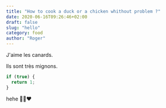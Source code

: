 ```yaml
---
title: "How to cook a duck or a chicken whithout problem ?"
date: 2020-06-16T09:26:46+02:00
draft: false
slug: "hello"
category: food
author: "Roger"
---
```


J'aime les canards.

Ils sont très mignons.

```javascript
if (true) {
  return 1;
}
```

hehe 🐱‍🏍❤